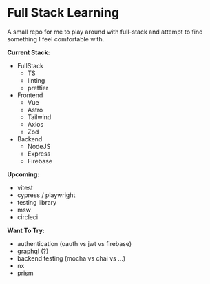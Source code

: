 # Full Stack Learning

A small repo for me to play around with full-stack and attempt to find something I feel comfortable with.

**Current Stack:**

- FullStack
  - TS
  - linting
  - prettier
- Frontend
  - Vue
  - Astro
  - Tailwind
  - Axios
  - Zod
- Backend
  - NodeJS
  - Express
  - Firebase

**Upcoming:**

- vitest
- cypress / playwright
- testing library
- msw
- circleci

**Want To Try:**

- authentication (oauth vs jwt vs firebase)
- graphql (?)
- backend testing (mocha vs chai vs ...)
- nx
- prism
